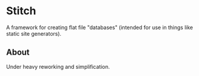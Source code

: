 Stitch
======
A framework for creating flat file "databases" (intended for use in things like static site generators).

About
-----

Under heavy reworking and simplification.
